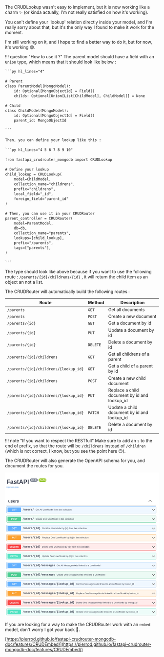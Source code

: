 The CRUDLookup wasn't easy to implement, but it is now working like a charm :sparkles: (or kinda actually, I'm not really satisfied on how it's working).

You can't define your 'lookup' relation directly inside your model, and I'm really sorry about that, but it's the only way I found to make it work for the moment.

I'm still working on it, and I hope to find a better way to do it, but for now, it's working :sweat_smile:.

!!! question "How to use it ?"
    The parent model should have a field with an `Union` type, which means that it should look like below :

    ```py hl_lines="4"

    # Parent
    class ParentModel(MongoModel):
        id: Optional[MongoObjectId] = Field()
        childs: Optional[Union[List[ChildModel], ChildModel]] = None

    # Child
    class ChildModel(MongoModel):
        id: Optional[MongoObjectId] = Field()
        parent_id: MongoObjectId

    ```

    Then, you can define your lookup like this :

    ```py hl_lines="4 5 6 7 8 9 10"

    from fastapi_crudrouter_mongodb import CRUDLookup

    # Define your lookup
    child_lookup = CRUDLookup(
        model=ChildModel,
        collection_name="childrens",
        prefix="childrens",
        local_field="_id",
        foreign_field="parent_id"
    )

    # Then, you can use it in your CRUDRouter
    parent_controller = CRUDRouter(
        model=ParentModel,
        db=db,
        collection_name="parents",
        lookups=[child_lookup],
        prefix="/parents",
        tags=["parents"],
    )

    ```

The type should look like above because if you want to use the following route : `/parents/{id}/childrens/{id}` , it will return the child item as an object an not a list.

The CRUDRouter will automatically build the following routes :

| Route                                 | Method   | Description                                  |
| ------------------------------------- | -------- | -------------------------------------------- |
| `/parents`                            | `GET`    | Get all documents                            |
| `/parents`                            | `POST`   | Create a new document                        |
| `/parents/{id}`                       | `GET`    | Get a document by id                         |
| `/parents/{id}`                       | `PUT`    | Update a document by id                      |
| `/parents/{id}`                       | `DELETE` | Delete a document by id                      |
| `/parents/{id}/childrens`             | `GET`    | Get all childrens of a parent                |
| `/parents/{id}/childrens/{lookup_id}` | `GET`    | Get a child of a parent by id                |
| `/parents/{id}/childrens`             | `POST`   | Create a new child document                  |
| `/parents/{id}/childrens/{lookup_id}` | `PUT`    | Replace a child document by id and lookup_id |
| `/parents/{id}/childrens/{lookup_id}` | `PATCH`  | Update a child document by id and lookup_id  |
| `/parents/{id}/childrens/{lookup_id}` | `DELETE` | Delete a document by id                      |

!!! note "If you want to respect the RESTfull"
    Make sure to add an `s` to the end of prefix, so that the route will be `/childrens` instead of `/children` (which is not correct, I know, but you see the point here :wink:).

The CRUDRouter will also generate the OpenAPI schema for you, and document the routes for you.

![CRUDRouter OpenAPI schema](../assets/img/crud-router-lookup.png)

If you are looking for a way to make the CRUDRouter work with an `embed` model, don't worry I got your back :muscle:.

[https://pierrod.github.io/fastapi-crudrouter-mongodb-doc/features/CRUDEmbed/](https://pierrod.github.io/fastapi-crudrouter-mongodb-doc/features/CRUDEmbed/)
